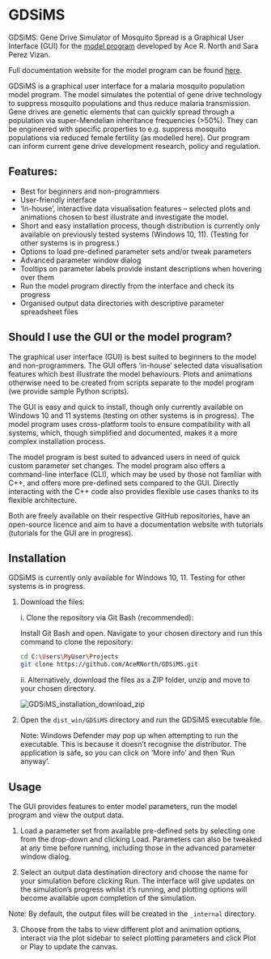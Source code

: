 # GDSiMS
GDSiMS: Gene Drive Simulator of Mosquito Spread is a Graphical User Interface (GUI) for the [model program](https://github.com/AceRNorth/GeneralMetapop) developed by Ace R. North and Sara Perez Vizan. 

Full documentation website for the model program can be found [here](https://acernorth.github.io/GeneralMetapop/ ).

GDSiMS is a graphical user interface for a malaria mosquito population model program. The model simulates the potential of gene drive technology to suppress mosquito populations and thus reduce malaria transmission. Gene drives are genetic elements that can quickly spread through a population via super-Mendelian inheritance frequencies (>50%). They can be engineered with specific properties to e.g. suppress mosquito populations via reduced female fertility (as modelled here). Our program can inform current gene drive development research, policy and regulation. 

## Features:
- Best for beginners and non-programmers
- User-friendly interface
- ‘In-house’, interactive data visualisation features – selected plots and animations chosen to best illustrate and investigate the model.
- Short and easy installation process, though distribution is currently only available on previously tested systems (Windows 10, 11). (Testing for other systems is in progress.)
- Options to load pre-defined parameter sets and/or tweak parameters
- Advanced parameter window dialog
- Tooltips on parameter labels provide instant descriptions when hovering over them
- Run the model program directly from the interface and check its progress
- Organised output data directories with descriptive parameter spreadsheet files

## Should I use the GUI or the model program?
The graphical user interface (GUI) is best suited to beginners to the model and non-programmers. The GUI offers ‘in-house’ selected data visualisation features which best illustrate the model behaviours. Plots and animations otherwise need to be created from scripts separate to the model program (we provide sample Python scripts).

The GUI is easy and quick to install, though only currently available on Windows 10 and 11 systems (testing on other systems is in progress). The model program uses cross-platform tools to ensure compatibility with all systems, which, though simplified and documented, makes it a more complex installation process. 

The model program is best suited to advanced users in need of quick custom parameter set changes. The model program also offers a command-line interface (CLI), which may be used by those not familiar with C++, and offers more pre-defined sets compared to the GUI. Directly interacting with the C++ code also provides flexible use cases thanks to its flexible architecture.

Both are freely available on their respective GitHub repositories, have an open-source licence and aim to have a documentation website with tutorials (tutorials for the GUI are in progress).

## Installation
GDSiMS is currently only available for Windows 10, 11. Testing for other systems is in progress.

1. Download the files:
   
   i. Clone the repository via Git Bash (recommended):
   
      Install Git Bash and open. Navigate to your chosen directory and run this command to clone the repository:
     ```bash
     cd C:\Users\MyUser\Projects
     git clone https://github.com/AceRNorth/GDSiMS.git
     ```
   ii. Alternatively, download the files as a ZIP folder, unzip and move to your chosen directory.
   
   ![GDSiMS_installation_download_zip](https://github.com/user-attachments/assets/617f44d3-3d69-4bc3-9b3e-c21cd307a923)

2. Open the ```dist_win/GDSiMS``` directory and run the GDSiMS executable file.
   
   Note: Windows Defender may pop up when attempting to run the executable. This is because it doesn’t recognise the distributor. The application is safe, so you     can click on ‘More info’ and then ‘Run anyway’.

## Usage
The GUI provides features to enter model parameters, run the model program and view the output data. 

1. Load a parameter set from available pre-defined sets by selecting one from the drop-down and clicking Load. Parameters can also be tweaked at any time before running, including those in the advanced parameter window dialog.

2. Select an output data destination directory and choose the name for your simulation before clicking Run. The interface will give updates on the simulation’s progress whilst it’s running, and plotting options will become available upon completion of the simulation. 

Note: By default, the output files will be created in the ```_internal``` directory.

3. Choose from the tabs to view different plot and animation options, interact via the plot sidebar to select plotting parameters and click Plot or Play to update the canvas.


